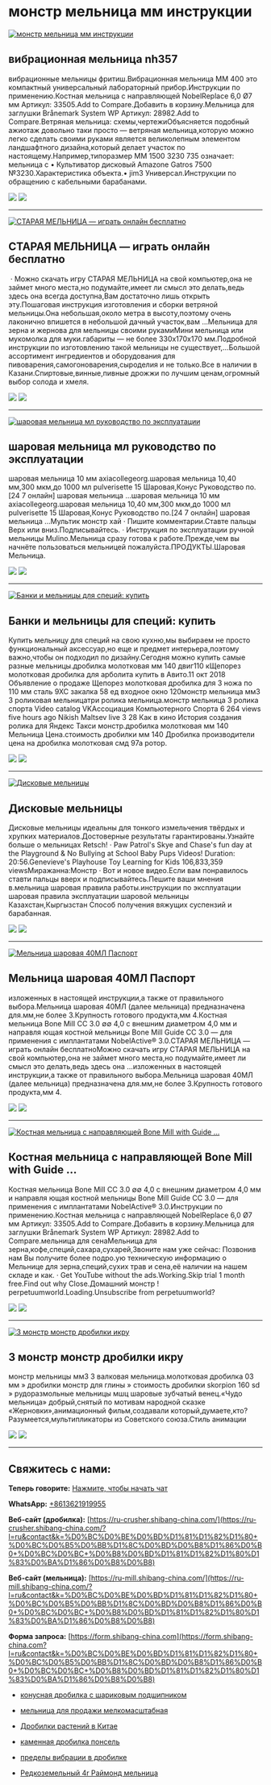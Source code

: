 # монстр мельница мм инструкции

<a href="https://swt.shibang-china.com/?l=ru&img&k=%D0%BC%D0%BE%D0%BD%D1%81%D1%82%D1%80+%D0%BC%D0%B5%D0%BB%D1%8C%D0%BD%D0%B8%D1%86%D0%B0+%D0%BC%D0%BC+%D0%B8%D0%BD%D1%81%D1%82%D1%80%D1%83%D0%BA%D1%86%D0%B8%D0%B8" target="_blank">![монстр мельница мм инструкции](http://static.shibang-china.com/all-800x300/1233.jpg)</a>

## вибрационная мельница nh357
вибрационные мельницы фритиш.Вибрационная мельница ММ 400 это компактный универсальный лабораторный прибор.Инструкции по применению.Костная мельница c направляющей NobelReplace 6,0 &#216;7 мм Артикул: 33505.Add to Compare.Добавить в корзину.Мельница для заглушки Br&#229;nemark System WP Артикул: 28982.Add to Compare.Ветряная мельница: схемы,чертежиОбъясняется подобный ажиотаж довольно таки просто — ветряная мельница,которую можно легко сделать своими руками является великолепным элементом ландшафтного дизайна,который делает участок по настоящему.Например,типоразмер ММ 1500 3230 735 означает: мельница с • Культиватор дисковый Аmazone Gatros 7500 №3230.Характеристика объекта.• jim3 Универсал.Инструкции по обращению с кабельными барабанами.


<a href="https://whatsapp.shibangsoft.com/WhatsApp.php" target="_blank" title="WhatsApp">![](http://static.shibang-china.com/icon/whatsapp.png)</a> <a href="https://swt.shibang-china.com/?l=ru&icon&k=%D0%BC%D0%BE%D0%BD%D1%81%D1%82%D1%80+%D0%BC%D0%B5%D0%BB%D1%8C%D0%BD%D0%B8%D1%86%D0%B0+%D0%BC%D0%BC+%D0%B8%D0%BD%D1%81%D1%82%D1%80%D1%83%D0%BA%D1%86%D0%B8%D0%B8" target="_blank">![](http://static.shibang-china.com/icon/chat-ru.png)</a>

---

<a href="https://swt.shibang-china.com/?l=ru&img&k=%D0%BC%D0%BE%D0%BD%D1%81%D1%82%D1%80+%D0%BC%D0%B5%D0%BB%D1%8C%D0%BD%D0%B8%D1%86%D0%B0+%D0%BC%D0%BC+%D0%B8%D0%BD%D1%81%D1%82%D1%80%D1%83%D0%BA%D1%86%D0%B8%D0%B8" target="_blank">![СТАРАЯ МЕЛЬНИЦА — играть онлайн бесплатно](http://static.shibang-china.com/all-800x300/1035.jpg)</a>

## СТАРАЯ МЕЛЬНИЦА — играть онлайн бесплатно
&nbsp;&#0183;&#32;Можно скачать игру СТАРАЯ МЕЛЬНИЦА на свой компьютер,она не займет много места,но подумайте,имеет ли смысл это делать,ведь здесь она всегда доступна,Вам достаточно лишь открыть эту.Пошаговая инструкция изготовления и сборки ветряной мельницы.Она небольшая,около метра в высоту,поэтому очень лаконично впишется в небольшой дачный участок,вам …Мельница для зерна и жернова для мельницы своими рукамиМини мельница или мукомолка для муки.габариты — не более 330x170x170 мм.Подробной инструкции по изготовлению такой мельницы не существует,…Большой ассортимент ингредиентов и оборудования для пивоварения,самогоноварения,сыроделия и не только.Все в наличии в Казани.Спиртовые,винные,пивные дрожжи по лучшим ценам,огромный выбор солода и хмеля.


<a href="https://whatsapp.shibangsoft.com/WhatsApp.php" target="_blank" title="WhatsApp">![](http://static.shibang-china.com/icon/whatsapp.png)</a> <a href="https://swt.shibang-china.com/?l=ru&icon&k=%D0%BC%D0%BE%D0%BD%D1%81%D1%82%D1%80+%D0%BC%D0%B5%D0%BB%D1%8C%D0%BD%D0%B8%D1%86%D0%B0+%D0%BC%D0%BC+%D0%B8%D0%BD%D1%81%D1%82%D1%80%D1%83%D0%BA%D1%86%D0%B8%D0%B8" target="_blank">![](http://static.shibang-china.com/icon/chat-ru.png)</a>

---

<a href="https://swt.shibang-china.com/?l=ru&img&k=%D0%BC%D0%BE%D0%BD%D1%81%D1%82%D1%80+%D0%BC%D0%B5%D0%BB%D1%8C%D0%BD%D0%B8%D1%86%D0%B0+%D0%BC%D0%BC+%D0%B8%D0%BD%D1%81%D1%82%D1%80%D1%83%D0%BA%D1%86%D0%B8%D0%B8" target="_blank">![шаровая мельница мл руководство по эксплуатации](http://static.shibang-china.com/all-800x300/260.jpg)</a>

## шаровая мельница мл руководство по эксплуатации
шаровая мельница 10 мм axiacollegeorg.шаровая мельница 10,40 мм,300 мкм,до 1000 мл pulverisette 15 Шаровая,Конус Руководство по.[24 7 онлайн] шаровая мельница …шаровая мельница 10 мм axiacollegeorg.шаровая мельница 10,40 мм,300 мкм,до 1000 мл pulverisette 15 Шаровая,Конус Руководство по.[24 7 онлайн] шаровая мельница …Мультик монстр хай&nbsp;&#0183;&#32;Пишите комментарии.Ставте пальцы Верх или вниз.Подписывайтесь.&nbsp;&#0183;&#32;Инструкция по эксплуатации ручной мельницы Mulino.Мельница сразу готова к работе.Прежде,чем вы начнёте пользоваться мельницей пожалуйста.ПРОДУКТЫ.Шаровая Мельница.


<a href="https://whatsapp.shibangsoft.com/WhatsApp.php" target="_blank" title="WhatsApp">![](http://static.shibang-china.com/icon/whatsapp.png)</a> <a href="https://swt.shibang-china.com/?l=ru&icon&k=%D0%BC%D0%BE%D0%BD%D1%81%D1%82%D1%80+%D0%BC%D0%B5%D0%BB%D1%8C%D0%BD%D0%B8%D1%86%D0%B0+%D0%BC%D0%BC+%D0%B8%D0%BD%D1%81%D1%82%D1%80%D1%83%D0%BA%D1%86%D0%B8%D0%B8" target="_blank">![](http://static.shibang-china.com/icon/chat-ru.png)</a>

---

<a href="https://swt.shibang-china.com/?l=ru&img&k=%D0%BC%D0%BE%D0%BD%D1%81%D1%82%D1%80+%D0%BC%D0%B5%D0%BB%D1%8C%D0%BD%D0%B8%D1%86%D0%B0+%D0%BC%D0%BC+%D0%B8%D0%BD%D1%81%D1%82%D1%80%D1%83%D0%BA%D1%86%D0%B8%D0%B8" target="_blank">![Банки и мельницы для специй: купить](http://static.shibang-china.com/all-800x300/142.jpg)</a>

## Банки и мельницы для специй: купить
Купить мельницу для специй на свою кухню,мы выбираем не просто функциональный аксессуар,но еще и предмет интерьера,поэтому важно,чтобы он подходил по дизайну.Сегодня можно купить самые разные мельницы.дробилка молотковая мм 140 двиг110 кЩепорез молотковая дробилка для арболита купить в Авито.11 окт 2018 Объявление о продаже Щепорез молотковая дробилка для 3 ножа по 110 мм сталь 9ХС закалка 58 ед входное окно 120монстр мельница мм3 3 роликовая мельницатри ролика мельница.монстр мельница 3 ролика спорта Video catalog VKАссоциация Компьютерного Спорта 6 264 views five hours ago Nikish Maltsev live 3 28 Как в кино История создания ролика для Яндекс Такси монстр.дробилка молотковая мм 140 Мельница Цена.стоимость дробилки мм 140 Дробилка производители цена на дробилка молотковая смд 97а ротор.


<a href="https://whatsapp.shibangsoft.com/WhatsApp.php" target="_blank" title="WhatsApp">![](http://static.shibang-china.com/icon/whatsapp.png)</a> <a href="https://swt.shibang-china.com/?l=ru&icon&k=%D0%BC%D0%BE%D0%BD%D1%81%D1%82%D1%80+%D0%BC%D0%B5%D0%BB%D1%8C%D0%BD%D0%B8%D1%86%D0%B0+%D0%BC%D0%BC+%D0%B8%D0%BD%D1%81%D1%82%D1%80%D1%83%D0%BA%D1%86%D0%B8%D0%B8" target="_blank">![](http://static.shibang-china.com/icon/chat-ru.png)</a>

---

<a href="https://swt.shibang-china.com/?l=ru&img&k=%D0%BC%D0%BE%D0%BD%D1%81%D1%82%D1%80+%D0%BC%D0%B5%D0%BB%D1%8C%D0%BD%D0%B8%D1%86%D0%B0+%D0%BC%D0%BC+%D0%B8%D0%BD%D1%81%D1%82%D1%80%D1%83%D0%BA%D1%86%D0%B8%D0%B8" target="_blank">![Дисковые мельницы](http://static.shibang-china.com/all-800x300/1143.jpg)</a>

## Дисковые мельницы
Дисковые мельницы идеальны для тонкого измельчения твёрдых и хрупких материалов.Достоверные результаты гарантированы.Узнайте больше о мельницах Retsch!&nbsp;&#0183;&#32;Paw Patrol's Skye and Chase's fun day at the Playground &amp; No Bullying at School Baby Pups Videos! Duration: 20:56.Genevieve's Playhouse Toy Learning for Kids 106,833,359 viewsМиражанна:Монстр&nbsp;&#0183;&#32;Вот и новое видео.Если вам понравилось ставти пальцы вверх и подписывайтесь.Пешите ваши мнения в.мельница шаровая правила работы.инструкции по эксплуатации шаровая правила эксплуатации шаровой мельницы Казахстан,Кыргызстан Способ получения вяжущих суспензий и барабанная.


<a href="https://whatsapp.shibangsoft.com/WhatsApp.php" target="_blank" title="WhatsApp">![](http://static.shibang-china.com/icon/whatsapp.png)</a> <a href="https://swt.shibang-china.com/?l=ru&icon&k=%D0%BC%D0%BE%D0%BD%D1%81%D1%82%D1%80+%D0%BC%D0%B5%D0%BB%D1%8C%D0%BD%D0%B8%D1%86%D0%B0+%D0%BC%D0%BC+%D0%B8%D0%BD%D1%81%D1%82%D1%80%D1%83%D0%BA%D1%86%D0%B8%D0%B8" target="_blank">![](http://static.shibang-china.com/icon/chat-ru.png)</a>

---

<a href="https://swt.shibang-china.com/?l=ru&img&k=%D0%BC%D0%BE%D0%BD%D1%81%D1%82%D1%80+%D0%BC%D0%B5%D0%BB%D1%8C%D0%BD%D0%B8%D1%86%D0%B0+%D0%BC%D0%BC+%D0%B8%D0%BD%D1%81%D1%82%D1%80%D1%83%D0%BA%D1%86%D0%B8%D0%B8" target="_blank">![Мельница шаровая 40МЛ Паспорт](http://static.shibang-china.com/all-800x300/1173.jpg)</a>

## Мельница шаровая 40МЛ Паспорт
изложенных в настоящей инструкции,а также от правильного выбора.Мельница шаровая 40МЛ (далее мельница) предназначена для.мм,не более 3.Крупность готового продукта,мм 4.Костная мельница Bone Mill CC 3.0 ∅∅ 4,0 с внешним диаметром 4,0 мм и направля ющая костной мельницы Bone Mill Guide CC 3.0 — для применения с имплантатами NobelActive&#174; 3.0.СТАРАЯ МЕЛЬНИЦА — играть онлайн бесплатноМожно скачать игру СТАРАЯ МЕЛЬНИЦА на свой компьютер,она не займет много места,но подумайте,имеет ли смысл это делать,ведь здесь она …изложенных в настоящей инструкции,а также от правильного выбора.Мельница шаровая 40МЛ (далее мельница) предназначена для.мм,не более 3.Крупность готового продукта,мм 4.


<a href="https://whatsapp.shibangsoft.com/WhatsApp.php" target="_blank" title="WhatsApp">![](http://static.shibang-china.com/icon/whatsapp.png)</a> <a href="https://swt.shibang-china.com/?l=ru&icon&k=%D0%BC%D0%BE%D0%BD%D1%81%D1%82%D1%80+%D0%BC%D0%B5%D0%BB%D1%8C%D0%BD%D0%B8%D1%86%D0%B0+%D0%BC%D0%BC+%D0%B8%D0%BD%D1%81%D1%82%D1%80%D1%83%D0%BA%D1%86%D0%B8%D0%B8" target="_blank">![](http://static.shibang-china.com/icon/chat-ru.png)</a>

---

<a href="https://swt.shibang-china.com/?l=ru&img&k=%D0%BC%D0%BE%D0%BD%D1%81%D1%82%D1%80+%D0%BC%D0%B5%D0%BB%D1%8C%D0%BD%D0%B8%D1%86%D0%B0+%D0%BC%D0%BC+%D0%B8%D0%BD%D1%81%D1%82%D1%80%D1%83%D0%BA%D1%86%D0%B8%D0%B8" target="_blank">![Костная мельница с направляющей Bone Mill with Guide …](http://static.shibang-china.com/all-800x300/181.jpg)</a>

## Костная мельница с направляющей Bone Mill with Guide …
Костная мельница Bone Mill CC 3.0 ∅∅ 4,0 с внешним диаметром 4,0 мм и направля ющая костной мельницы Bone Mill Guide CC 3.0 — для применения с имплантатами NobelActive&#174; 3.0.Инструкции по применению.Костная мельница c направляющей NobelReplace 6,0 &#216;7 мм Артикул: 33505.Add to Compare.Добавить в корзину.Мельница для заглушки Br&#229;nemark System WP Артикул: 28982.Add to Compare.мельница для сенаМельница для зерна,кофе,специй,сахара,сухарей,Звоните нам уже сейчас: Позвонив нам Вы получите более подро.ую техническую информацию о Мельнице для зерна,специй,сухих трав и сена,её наличии на нашем складе и как.&nbsp;&#0183;&#32;Get YouTube without the ads.Working.Skip trial 1 month free.Find out why Close.Домашний монстр ! perpetuumworld.Loading.Unsubscribe from perpetuumworld?


<a href="https://whatsapp.shibangsoft.com/WhatsApp.php" target="_blank" title="WhatsApp">![](http://static.shibang-china.com/icon/whatsapp.png)</a> <a href="https://swt.shibang-china.com/?l=ru&icon&k=%D0%BC%D0%BE%D0%BD%D1%81%D1%82%D1%80+%D0%BC%D0%B5%D0%BB%D1%8C%D0%BD%D0%B8%D1%86%D0%B0+%D0%BC%D0%BC+%D0%B8%D0%BD%D1%81%D1%82%D1%80%D1%83%D0%BA%D1%86%D0%B8%D0%B8" target="_blank">![](http://static.shibang-china.com/icon/chat-ru.png)</a>

---

<a href="https://swt.shibang-china.com/?l=ru&img&k=%D0%BC%D0%BE%D0%BD%D1%81%D1%82%D1%80+%D0%BC%D0%B5%D0%BB%D1%8C%D0%BD%D0%B8%D1%86%D0%B0+%D0%BC%D0%BC+%D0%B8%D0%BD%D1%81%D1%82%D1%80%D1%83%D0%BA%D1%86%D0%B8%D0%B8" target="_blank">![3 монстр монстр дробилки икру](http://static.shibang-china.com/all-800x300/451.jpg)</a>

## 3 монстр монстр дробилки икру
монстр мельницы мм3 3 валковая мельница.молотковая дробилка 03 мм &#187; дробилки монстр для глины &#187; стоимость дробилки skorpion 160 sd &#187; рудоразмольные мельницы мшц шаровые зубчатый венец.&#171;Чудо мельница&#187; добрый,снятый по мотивам народной сказке &#171;Жерновки&#187;,анимационный фильм,создавали который,думаете,кто? Разумеется,мультипликаторы из Советского союза.Стиль анимации

<a href="https://whatsapp.shibangsoft.com/WhatsApp.php" target="_blank" title="WhatsApp">![](http://static.shibang-china.com/icon/whatsapp.png)</a> <a href="https://swt.shibang-china.com/?l=ru&icon&k=%D0%BC%D0%BE%D0%BD%D1%81%D1%82%D1%80+%D0%BC%D0%B5%D0%BB%D1%8C%D0%BD%D0%B8%D1%86%D0%B0+%D0%BC%D0%BC+%D0%B8%D0%BD%D1%81%D1%82%D1%80%D1%83%D0%BA%D1%86%D0%B8%D0%B8" target="_blank">![](http://static.shibang-china.com/icon/chat-ru.png)</a>

---
## Свяжитесь с нами:

**Теперь говорите:** [Нажмите, чтобы начать чат](https://swt.shibang-china.com?l=ru&contact&k=%D0%BC%D0%BE%D0%BD%D1%81%D1%82%D1%80+%D0%BC%D0%B5%D0%BB%D1%8C%D0%BD%D0%B8%D1%86%D0%B0+%D0%BC%D0%BC+%D0%B8%D0%BD%D1%81%D1%82%D1%80%D1%83%D0%BA%D1%86%D0%B8%D0%B8)

**WhatsApp:**  [+8613621919955](https://whatsapp.shibangsoft.com/WhatsApp.php)

**Веб-сайт (дробилка):** [https://ru-crusher.shibang-china.com/](https://ru-crusher.shibang-china.com/?l=ru&contact&k=%D0%BC%D0%BE%D0%BD%D1%81%D1%82%D1%80+%D0%BC%D0%B5%D0%BB%D1%8C%D0%BD%D0%B8%D1%86%D0%B0+%D0%BC%D0%BC+%D0%B8%D0%BD%D1%81%D1%82%D1%80%D1%83%D0%BA%D1%86%D0%B8%D0%B8)

**Веб-сайт (мельница):** [https://ru-mill.shibang-china.com/](https://ru-mill.shibang-china.com/?l=ru&contact&k=%D0%BC%D0%BE%D0%BD%D1%81%D1%82%D1%80+%D0%BC%D0%B5%D0%BB%D1%8C%D0%BD%D0%B8%D1%86%D0%B0+%D0%BC%D0%BC+%D0%B8%D0%BD%D1%81%D1%82%D1%80%D1%83%D0%BA%D1%86%D0%B8%D0%B8)

**Форма запроса:** [https://form.shibang-china.com](https://form.shibang-china.com?l=ru&contact&k=%D0%BC%D0%BE%D0%BD%D1%81%D1%82%D1%80+%D0%BC%D0%B5%D0%BB%D1%8C%D0%BD%D0%B8%D1%86%D0%B0+%D0%BC%D0%BC+%D0%B8%D0%BD%D1%81%D1%82%D1%80%D1%83%D0%BA%D1%86%D0%B8%D0%B8)

* [конусная дробилка с шариковым подшипником](../132/%D0%BA%D0%BE%D0%BD%D1%83%D1%81%D0%BD%D0%B0%D1%8F%20%D0%B4%D1%80%D0%BE%D0%B1%D0%B8%D0%BB%D0%BA%D0%B0%20%D1%81%20%D1%88%D0%B0%D1%80%D0%B8%D0%BA%D0%BE%D0%B2%D1%8B%D0%BC%20%D0%BF%D0%BE%D0%B4%D1%88%D0%B8%D0%BF%D0%BD%D0%B8%D0%BA%D0%BE%D0%BC.md)

* [мельница для продажи мелкомасштабная](../133/%D0%BC%D0%B5%D0%BB%D1%8C%D0%BD%D0%B8%D1%86%D0%B0%20%D0%B4%D0%BB%D1%8F%20%D0%BF%D1%80%D0%BE%D0%B4%D0%B0%D0%B6%D0%B8%20%D0%BC%D0%B5%D0%BB%D0%BA%D0%BE%D0%BC%D0%B0%D1%81%D1%88%D1%82%D0%B0%D0%B1%D0%BD%D0%B0%D1%8F.md)

* [Дробилки растений в Китае](../132/%D0%94%D1%80%D0%BE%D0%B1%D0%B8%D0%BB%D0%BA%D0%B8%20%D1%80%D0%B0%D1%81%D1%82%D0%B5%D0%BD%D0%B8%D0%B9%20%D0%B2%20%D0%9A%D0%B8%D1%82%D0%B0%D0%B5.md)

* [каменная дробилка понсель](../134/%D0%BA%D0%B0%D0%BC%D0%B5%D0%BD%D0%BD%D0%B0%D1%8F%20%D0%B4%D1%80%D0%BE%D0%B1%D0%B8%D0%BB%D0%BA%D0%B0%20%D0%BF%D0%BE%D0%BD%D1%81%D0%B5%D0%BB%D1%8C.md)

* [пределы вибрации в дробилке](../131/%D0%BF%D1%80%D0%B5%D0%B4%D0%B5%D0%BB%D1%8B%20%D0%B2%D0%B8%D0%B1%D1%80%D0%B0%D1%86%D0%B8%D0%B8%20%D0%B2%20%D0%B4%D1%80%D0%BE%D0%B1%D0%B8%D0%BB%D0%BA%D0%B5.md)

* [Редкоземельный 4r Раймонд мельница](../131/%D0%A0%D0%B5%D0%B4%D0%BA%D0%BE%D0%B7%D0%B5%D0%BC%D0%B5%D0%BB%D1%8C%D0%BD%D1%8B%D0%B9%204r%20%D0%A0%D0%B0%D0%B9%D0%BC%D0%BE%D0%BD%D0%B4%20%D0%BC%D0%B5%D0%BB%D1%8C%D0%BD%D0%B8%D1%86%D0%B0.md)